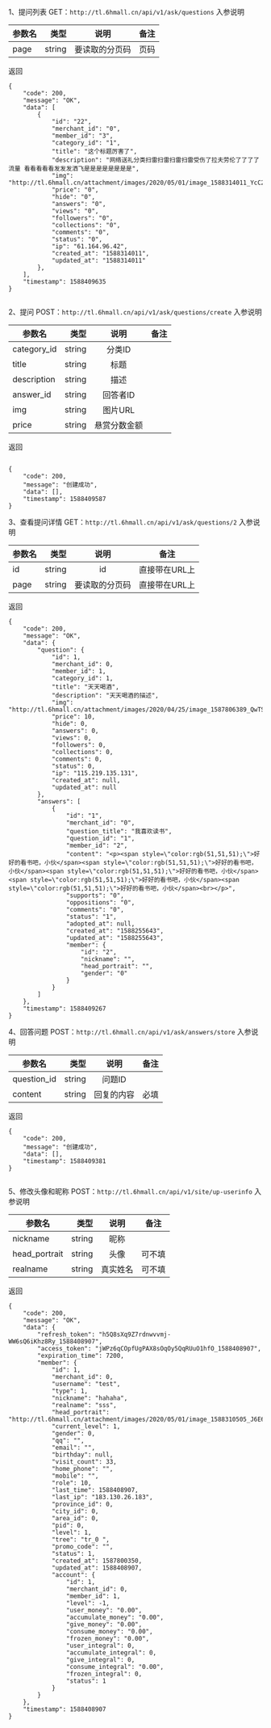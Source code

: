 1、提问列表
GET：`http://tl.6hmall.cn/api/v1/ask/questions`
入参说明

| 参数名        | 类型   |  说明  |备注|
| --------   | -----:  | :----:  |:----: |
| page      | string   |   要读取的分页码     |页码 |
返回

```
{
    "code": 200,
    "message": "OK",
    "data": [
        {
            "id": "22",
            "merchant_id": "0",
            "member_id": "3",
            "category_id": "1",
            "title": "这个标题厉害了",
            "description": "网络送礼分类扫雷扫雷扫雷扫雷受伤了拉夫劳伦了了了了流量 看看看看看发发发洒飞是是是是是是是是",
            "img": "http://tl.6hmall.cn/attachment/images/2020/05/01/image_1588314011_YcC2TeUv.png",
            "price": "0",
            "hide": "0",
            "answers": "0",
            "views": "0",
            "followers": "0",
            "collections": "0",
            "comments": "0",
            "status": "0",
            "ip": "61.164.96.42",
            "created_at": "1588314011",
            "updated_at": "1588314011"
        },
    ],
    "timestamp": 1588409635
}


```


2、提问
POST：`http://tl.6hmall.cn/api/v1/ask/questions/create`
入参说明

| 参数名        | 类型   |  说明  |备注|
| --------   | -----:  | :----:  |:----: |
| category_id      | string   |   分类ID     ||
| title       | string   |   标题     ||
| description	      | string   |   描述    ||
| answer_id		      | string   |   回答者ID     ||
| img		      | string   |   图片URL     ||
| price				      | string   |   悬赏分数金额     |  |
返回

```

{
    "code": 200,
    "message": "创建成功",
    "data": [],
    "timestamp": 1588409587
}
```

3、查看提问详情
GET：`http://tl.6hmall.cn/api/v1/ask/questions/2`
入参说明

| 参数名        | 类型   |  说明  |备注|
| --------   | -----:  | :----:  |:----: |
| id      | string   |   id     |直接带在URL上|
| page       | string   |   要读取的分页码     |直接带在URL上|

返回

```
{
    "code": 200,
    "message": "OK",
    "data": {
        "question": {
            "id": 1,
            "merchant_id": 0,
            "member_id": 1,
            "category_id": 1,
            "title": "天天喝酒",
            "description": "天天喝酒的描述",
            "img": "http://tl.6hmall.cn/attachment/images/2020/04/25/image_1587806389_QwTStjlc.jpg",
            "price": 10,
            "hide": 0,
            "answers": 0,
            "views": 0,
            "followers": 0,
            "collections": 0,
            "comments": 0,
            "status": 0,
            "ip": "115.219.135.131",
            "created_at": null,
            "updated_at": null
        },
        "answers": [
            {
                "id": "1",
                "merchant_id": "0",
                "question_title": "我喜欢读书",
                "question_id": "1",
                "member_id": "2",
                "content": "<p><span style=\"color:rgb(51,51,51);\">好好的看书吧，小伙</span><span style=\"color:rgb(51,51,51);\">好好的看书吧，小伙</span><span style=\"color:rgb(51,51,51);\">好好的看书吧，小伙</span><span style=\"color:rgb(51,51,51);\">好好的看书吧，小伙</span><span style=\"color:rgb(51,51,51);\">好好的看书吧，小伙</span><br></p>",
                "supports": "0",
                "oppositions": "0",
                "comments": "0",
                "status": "1",
                "adopted_at": null,
                "created_at": "1588255643",
                "updated_at": "1588255643",
                "member": {
                    "id": "2",
                    "nickname": "",
                    "head_portrait": "",
                    "gender": "0"
                }
            }
        ]
    },
    "timestamp": 1588409267
}
```

4、回答问题
POST：`http://tl.6hmall.cn/api/v1/ask/answers/store`
入参说明

| 参数名        | 类型   |  说明  |备注|
| --------   | -----:  | :----:  |:----: |
| question_id      | string   |   问题ID    ||
| content       | string   |   回复的内容     |必填|
返回

```
{
    "code": 200,
    "message": "创建成功",
    "data": [],
    "timestamp": 1588409381
}


```

5、修改头像和昵称
POST：`http://tl.6hmall.cn/api/v1/site/up-userinfo`
入参说明

| 参数名        | 类型   |  说明  |备注|
| --------   | -----:  | :----:  |:----: |
| nickname       | string   |   昵称    ||
| head_portrait        | string   |   头像     |可不填|
| realname           | string   |   真实姓名     | 可不填|


返回

```
{
    "code": 200,
    "message": "OK",
    "data": {
        "refresh_token": "h5Q8sXq9Z7rdnwvvmj-WW6sQ6iKhz8Ry_1588408907",
        "access_token": "jWPz6qCOpfUgPAX8sOqOy5QqRUuO1hfO_1588408907",
        "expiration_time": 7200,
        "member": {
            "id": 1,
            "merchant_id": 0,
            "username": "test",
            "type": 1,
            "nickname": "hahaha",
            "realname": "sss",
            "head_portrait": "http://tl.6hmall.cn/attachment/images/2020/05/01/image_1588310505_J6E6b60u.jpg",
            "current_level": 1,
            "gender": 0,
            "qq": "",
            "email": "",
            "birthday": null,
            "visit_count": 33,
            "home_phone": "",
            "mobile": "",
            "role": 10,
            "last_time": 1588408907,
            "last_ip": "183.130.26.183",
            "province_id": 0,
            "city_id": 0,
            "area_id": 0,
            "pid": 0,
            "level": 1,
            "tree": "tr_0 ",
            "promo_code": "",
            "status": 1,
            "created_at": 1587800350,
            "updated_at": 1588408907,
            "account": {
                "id": 1,
                "merchant_id": 0,
                "member_id": 1,
                "level": -1,
                "user_money": "0.00",
                "accumulate_money": "0.00",
                "give_money": "0.00",
                "consume_money": "0.00",
                "frozen_money": "0.00",
                "user_integral": 0,
                "accumulate_integral": 0,
                "give_integral": 0,
                "consume_integral": "0.00",
                "frozen_integral": 0,
                "status": 1
            }
        }
    },
    "timestamp": 1588408907
}
```


